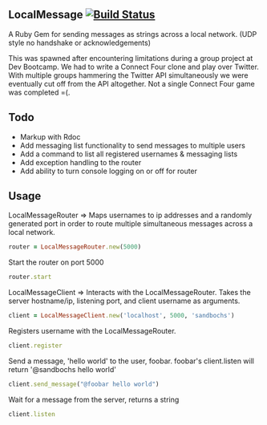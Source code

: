 ## LocalMessage [![Build Status](https://secure.travis-ci.org/sandbochs/local_message.png?branch=master)](https://travis-ci.org/sandbochs/local_message)

A Ruby Gem for sending messages as strings across a local network. (UDP style no handshake or acknowledgements)

This was spawned after encountering limitations during a group project at Dev Bootcamp. We had to write a Connect Four clone and play over Twitter. With multiple groups hammering the Twitter API simultaneously we were eventually cut off from the API altogether. Not a single Connect Four game was completed =(.

## Todo

- Markup with Rdoc
- Add messaging list functionality to send messages to multiple users
- Add a command to list all registered usernames & messaging lists
- Add exception handling to the router
- Add ability to turn console logging on or off for router

## Usage

LocalMessageRouter => Maps usernames to ip addresses and a randomly generated port in order to route multiple simultaneous messages across a local network.

```ruby
router = LocalMessageRouter.new(5000)
```

Start the router on port 5000

```ruby
router.start
```

LocalMessageClient => Interacts with the LocalMessageRouter. Takes the server hostname/ip, listening port, and client username as arguments.

```ruby
client = LocalMessageClient.new('localhost', 5000, 'sandbochs')
```

Registers username with the LocalMessageRouter.

```ruby
client.register
```

Send a message, 'hello world' to the user, foobar.
foobar's client.listen will return '@sandbochs hello world'

```ruby
client.send_message("@foobar hello world")
```

Wait for a message from the server, returns a string

```ruby
client.listen
```
